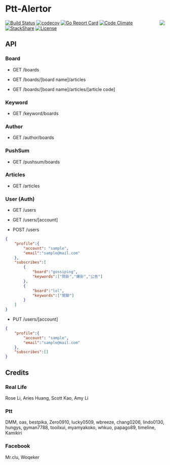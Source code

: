 # Ptt-Alertor

<img align="right" src="https://raw.githubusercontent.com/Ptt-Alertor/ptt-alertor/master/logo.jpg">

[![Build Status](https://travis-ci.org/Ptt-Alertor/ptt-alertor.svg?branch=master)](https://travis-ci.org/Ptt-Alertor/ptt-alertor)
[![codecov](https://codecov.io/gh/Ptt-Alertor/ptt-alertor/branch/master/graph/badge.svg)](https://codecov.io/gh/Ptt-Alertor/ptt-alertor)
[![Go Report Card](https://goreportcard.com/badge/github.com/Ptt-Alertor/ptt-alertor)](https://goreportcard.com/report/github.com/Ptt-Alertor/ptt-alertor)
[![Code Climate](https://api.codeclimate.com/v1/badges/f7047295fce56a0465dc/maintainability)](https://codeclimate.com/github/Ptt-Alertor/ptt-alertor/maintainability)
[![StackShare](https://img.shields.io/badge/tech-stack-0690fa.svg?style=flat)](https://stackshare.io/ptt-alertor/ptt-alertor)
[![License](https://img.shields.io/badge/License-Apache%202.0-blue.svg)](https://opensource.org/licenses/Apache-2.0)

## API

### Board

* GET /boards

* GET /boards/[board name]/articles

* GET /boards/[board name]/articles/[article code]

### Keyword

* GET /keyword/boards

### Author

* GET /author/boards

### PushSum

* GET /pushsum/boards

### Articles

* GET /articles

### User (Auth)

* GET /users

* GET /users/[account]

* POST /users

```json
{
    "profile":{
        "account": "sample",
        "email":"sample@mail.com"
    },
    "subscribes":[
        {
            "board":"gossiping",
            "keywords":["問卦","爆卦","公告"]
        },
        {
            "board":"lol",
            "keywords":["閒聊"]
        }
    ]
}
```

* PUT /users/[account]

```json
{
    "profile":{
        "account": "sample",
        "email":"sample@mail.com"
    },
    "subscribes":[]
}
```

## Credits

### Real Life

Rose Li, Aries Huang, Scott Kao, Amy Li

### Ptt

DMM, oas, bestpika, Zero0910, lucky0509, wbreeze, chang0206, lindo0130, hungys, gyman7788, tooilxui, myamyakoko, whkuo, papago89, timeline, Kamikiri

### Facebook

Mr.clu, Woqeker